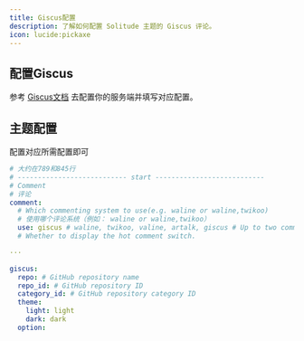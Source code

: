```yaml
---
title: Giscus配置
description: 了解如何配置 Solitude 主题的 Giscus 评论。
icon: lucide:pickaxe
---
```


## 配置Giscus

参考 [Giscus文档](https://giscus.app/zh-CN) 去配置你的服务端并填写对应配置。

## 主题配置

配置对应所需配置即可

```yml [_config.solitude.yml]
# 大约在789和845行
# --------------------------- start ---------------------------
# Comment
# 评论
comment:
  # Which commenting system to use(e.g. waline or waline,twikoo)
  # 使用哪个评论系统（例如： waline or waline,twikoo）
  use: giscus # waline, twikoo, valine, artalk, giscus # Up to two comment systems can be turned on at the same time
  # Whether to display the hot comment switch.

···

giscus:
  repo: # GitHub repository name
  repo_id: # GitHub repository ID
  category_id: # GitHub repository category ID
  theme:
    light: light
    dark: dark
  option:
```